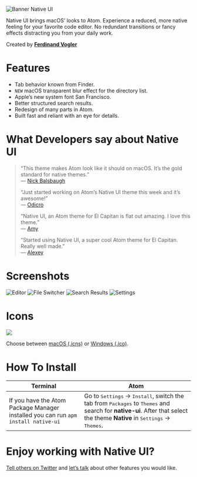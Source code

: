 ![Banner Native UI](https://cloud.githubusercontent.com/assets/8401092/20631149/769f190a-b335-11e6-91ba-aad73f7f4c49.jpg)

Native UI brings macOS’ looks to Atom. Experience a reduced, more native feeling for your favorite code editor. No redundant transitions or fancy effects distracting you from your daily work.

Created by **[Ferdinand Vogler](https://www.twitter.com/ferdinandvogler)**

# Features

- Tab behavior known from Finder.
- `NEW` macOS transparent blur effect for the directory list.
- Apple’s new system font San Francisco.
- Better structured search results.
- Redesign of many parts in Atom.
- Built fast and reliant with an eye for details.

# What Developers say about Native UI

> “This theme makes Atom look like it should on macOS. It’s the gold standard for native themes.”  
> — [Nick Balsbaugh](https://github.com/fv0/native-ui/issues/70#issuecomment-306361702)
>
> “Just started working on Atom’s Native UI theme this week and it’s awesome!”  
> — [Odicro](https://twitter.com/odicro/status/744053690164723712)
>
> “Native UI, an Atom theme for El Capitan is flat out amazing. I love this theme.”  
> — [Amy](https://twitter.com/lexicalunit/status/715246366293934083)
>
> “Started using Native UI, a super cool Atom theme for El Capitan. Really well made.”  
> — [Alexey](https://twitter.com/laughedelic/status/667736559064621058)

# Screenshots

![Editor](https://user-images.githubusercontent.com/8401092/29223143-ca3f182e-7ec5-11e7-95e0-62dd1f2b6878.jpg)
![File Switcher](https://user-images.githubusercontent.com/8401092/29223144-ca5851fe-7ec5-11e7-80ff-bdf86afff71f.jpg)
![Search Results](https://user-images.githubusercontent.com/8401092/29223145-ca5eaafe-7ec5-11e7-85c4-066a71c5a535.jpg)
![Settings](https://user-images.githubusercontent.com/8401092/29223146-ca5ebeb8-7ec5-11e7-932b-b0ef74986ddb.jpg)

# Icons

![](https://cloud.githubusercontent.com/assets/8401092/20631850/50eec71a-b339-11e6-9cf1-e245e8d6451b.png)

Choose between [macOS (.icns)](https://github.com/fv0/native-ui/raw/master/Atom.icns) or [Windows (.ico)](https://github.com/fv0/native-ui/raw/master/Atom.ico).

# How To Install

Terminal | Atom
--- | ---
If you have the Atom Package Manager installed you can run `apm install native-ui` | Go to <kbd>Settings</kbd> → <kbd>Install</kbd>, switch the tab from <kbd>Packages</kbd> to <kbd>Themes</kbd> and search for **native-ui**. After that select the theme **Native** in <kbd>Settings</kbd> → <kbd>Themes</kbd>.

# Enjoy working with Native UI?

[Tell others on Twitter](https://twitter.com/intent/tweet?text=Native%20UI,%20a%20Atom%20theme%20for%20El%20Capitan&url=http%3A%2F%2Fatom.io/themes/native-ui&via=ferdinandvogler) and [let’s talk](https://twitter.com/intent/tweet?text=@ferdinandvogler) about other features you would like.

